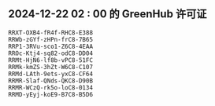 ## 2024-12-22 02 : 00 的 GreenHub 许可证
```
RRXT-OXB4-fR4f-RHC8-E388
RRWb-zGYf-zHPn-frC8-7B65
RRP1-3RVu-sco1-Z6C8-4EAA
RROc-Ktj4-sq82-odC8-DD04
RRMt-HjN6-lf8b-vPC8-51FC
RRMk-kmZS-3hZt-W6C8-C107
RRMd-LAth-9ets-yxC8-CF64
RRMR-Slaf-QNds-QKC8-D90B
RRMR-WCzQ-rk5o-loC8-0134
RRMD-yEyj-koE9-B7C8-B5D6
```
